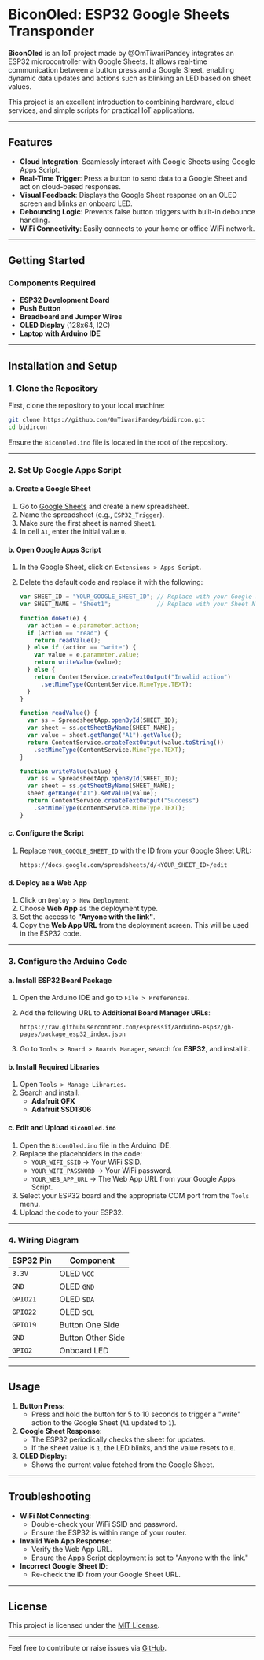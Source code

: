# BiconOled: ESP32 Google Sheets Transponder

**BiconOled** is an IoT project made by @OmTiwariPandey integrates an ESP32 microcontroller with Google Sheets. It allows real-time communication between a button press and a Google Sheet, enabling dynamic data updates and actions such as blinking an LED based on sheet values.

This project is an excellent introduction to combining hardware, cloud services, and simple scripts for practical IoT applications.

---

## Features

- **Cloud Integration**: Seamlessly interact with Google Sheets using Google Apps Script.
- **Real-Time Trigger**: Press a button to send data to a Google Sheet and act on cloud-based responses.
- **Visual Feedback**: Displays the Google Sheet response on an OLED screen and blinks an onboard LED.
- **Debouncing Logic**: Prevents false button triggers with built-in debounce handling.
- **WiFi Connectivity**: Easily connects to your home or office WiFi network.

---

## Getting Started

### Components Required

- **ESP32 Development Board**
- **Push Button**
- **Breadboard and Jumper Wires**
- **OLED Display** (128x64, I2C)
- **Laptop with Arduino IDE**

---

## Installation and Setup

### 1. Clone the Repository

First, clone the repository to your local machine:

```bash
git clone https://github.com/OmTiwariPandey/bidircon.git
cd bidircon
```

Ensure the `BiconOled.ino` file is located in the root of the repository.

---

### 2. Set Up Google Apps Script

#### a. Create a Google Sheet

1. Go to [Google Sheets](https://sheets.google.com) and create a new spreadsheet.
2. Name the spreadsheet (e.g., `ESP32_Trigger`).
3. Make sure the first sheet is named `Sheet1`.
4. In cell `A1`, enter the initial value `0`.

#### b. Open Google Apps Script

1. In the Google Sheet, click on `Extensions > Apps Script`.
2. Delete the default code and replace it with the following:

   ```javascript
   var SHEET_ID = "YOUR_GOOGLE_SHEET_ID"; // Replace with your Google Sheet ID
   var SHEET_NAME = "Sheet1";             // Replace with your Sheet Name if different

   function doGet(e) {
     var action = e.parameter.action;
     if (action == "read") {
       return readValue();
     } else if (action == "write") {
       var value = e.parameter.value;
       return writeValue(value);
     } else {
       return ContentService.createTextOutput("Invalid action")
         .setMimeType(ContentService.MimeType.TEXT);
     }
   }

   function readValue() {
     var ss = SpreadsheetApp.openById(SHEET_ID);
     var sheet = ss.getSheetByName(SHEET_NAME);
     var value = sheet.getRange("A1").getValue();
     return ContentService.createTextOutput(value.toString())
       .setMimeType(ContentService.MimeType.TEXT);
   }

   function writeValue(value) {
     var ss = SpreadsheetApp.openById(SHEET_ID);
     var sheet = ss.getSheetByName(SHEET_NAME);
     sheet.getRange("A1").setValue(value);
     return ContentService.createTextOutput("Success")
       .setMimeType(ContentService.MimeType.TEXT);
   }
   ```

#### c. Configure the Script

1. Replace `YOUR_GOOGLE_SHEET_ID` with the ID from your Google Sheet URL:
   ```
   https://docs.google.com/spreadsheets/d/<YOUR_SHEET_ID>/edit
   ```

#### d. Deploy as a Web App

1. Click on `Deploy > New Deployment`.
2. Choose **Web App** as the deployment type.
3. Set the access to **"Anyone with the link"**.
4. Copy the **Web App URL** from the deployment screen. This will be used in the ESP32 code.

---

### 3. Configure the Arduino Code

#### a. Install ESP32 Board Package

1. Open the Arduino IDE and go to `File > Preferences`.
2. Add the following URL to **Additional Board Manager URLs**:
   ```
   https://raw.githubusercontent.com/espressif/arduino-esp32/gh-pages/package_esp32_index.json
   ```

3. Go to `Tools > Board > Boards Manager`, search for **ESP32**, and install it.

#### b. Install Required Libraries

1. Open `Tools > Manage Libraries`.
2. Search and install:
   - **Adafruit GFX**
   - **Adafruit SSD1306**

#### c. Edit and Upload `BiconOled.ino`

1. Open the `BiconOled.ino` file in the Arduino IDE.
2. Replace the placeholders in the code:
   - `YOUR_WIFI_SSID` → Your WiFi SSID.
   - `YOUR_WIFI_PASSWORD` → Your WiFi password.
   - `YOUR_WEB_APP_URL` → The Web App URL from your Google Apps Script.
3. Select your ESP32 board and the appropriate COM port from the `Tools` menu.
4. Upload the code to your ESP32.

---

### 4. Wiring Diagram

| ESP32 Pin | Component  |
|-----------|------------|
| `3.3V`    | OLED `VCC` |
| `GND`     | OLED `GND` |
| `GPIO21`  | OLED `SDA` |
| `GPIO22`  | OLED `SCL` |
| `GPIO19`  | Button One Side |
| `GND`     | Button Other Side |
| `GPIO2`   | Onboard LED |

---

## Usage

1. **Button Press**:
   - Press and hold the button for 5 to 10 seconds to trigger a "write" action to the Google Sheet (`A1` updated to `1`).
2. **Google Sheet Response**:
   - The ESP32 periodically checks the sheet for updates.
   - If the sheet value is `1`, the LED blinks, and the value resets to `0`.
3. **OLED Display**:
   - Shows the current value fetched from the Google Sheet.

---

## Troubleshooting

- **WiFi Not Connecting**:
  - Double-check your WiFi SSID and password.
  - Ensure the ESP32 is within range of your router.
- **Invalid Web App Response**:
  - Verify the Web App URL.
  - Ensure the Apps Script deployment is set to "Anyone with the link."
- **Incorrect Google Sheet ID**:
  - Re-check the ID from your Google Sheet URL.

---

## License

This project is licensed under the [MIT License](LICENSE).

---

Feel free to contribute or raise issues via [GitHub](https://github.com/OmTiwariPandey/bidircon).
